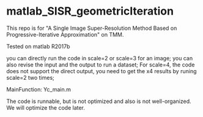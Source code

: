# matlab_SISR_geometricIteration

This repo is for "A Single Image Super-Resolution Method Based on Progressive-Iterative Approximation" on TMM.

Tested on matlab R2017b

you can directly run the code in scale=2 or scale=3 for an image;
you can also revise the input and the output to run a dataset;
For scale=4, the code does not support the direct output, you need to get the x4 results by runing scale=2 two times;

MainFunction: Yc_main.m

The code is runnable, but is not optimized and also is not well-organized. We will optimize the code later.
